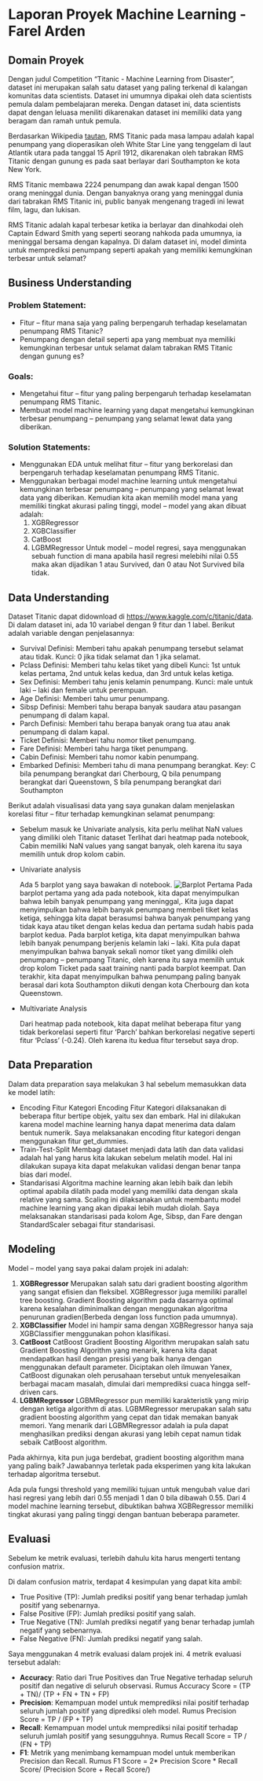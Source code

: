 # Laporan Proyek Machine Learning - Farel Arden

## Domain Proyek

Dengan judul Competition “Titanic - Machine Learning from Disaster”, dataset ini merupakan salah satu dataset yang paling terkenal di kalangan komunitas data scientists. Dataset ini umumnya dipakai oleh data scientists pemula dalam pembelajaran mereka. Dengan dataset ini, data scientists dapat dengan leluasa meniliti dikarenakan dataset ini memiliki data yang beragam dan ramah untuk pemula.

Berdasarkan Wikipedia [tautan](https://en.wikipedia.org/wiki/Titanic), RMS Titanic pada masa lampau adalah kapal penumpang yang dioperasikan oleh White Star Line yang tenggelam di laut Atlantik utara pada tanggal 15 April 1912, dikarenakan oleh tabrakan RMS Titanic dengan gunung es pada saat berlayar dari Southampton ke kota New York. 

RMS Titanic membawa 2224 penumpang dan awak kapal dengan 1500 orang meninggal dunia. Dengan banyaknya orang yang meninggal dunia dari tabrakan RMS Titanic ini, public banyak mengenang tragedi ini lewat film, lagu, dan lukisan.

RMS Titanic adalah kapal terbesar ketika ia berlayar dan dinahkodai oleh Captain Edward Smith yang seperti seorang nahkoda pada umumnya, ia meninggal bersama dengan kapalnya.
Di dalam dataset ini, model diminta untuk memprediksi penumpang seperti apakah yang memiliki kemungkinan terbesar untuk selamat? 

## Business Understanding

### Problem Statement:
-	Fitur – fitur mana saja yang paling berpengaruh terhadap keselamatan penumpang RMS Titanic?
-	Penumpang dengan detail seperti apa yang membuat nya memiliki kemungkinan terbesar untuk selamat dalam tabrakan RMS Titanic dengan gunung es?

### Goals:
-	Mengetahui fitur – fitur yang paling berpengaruh terhadap keselamatan penumpang RMS Titanic.
-	Membuat model machine learning yang dapat mengetahui kemungkinan terbesar penumpang – penumpang yang selamat lewat data yang diberikan.

### Solution Statements:
-	Menggunakan EDA untuk melihat fitur – fitur yang berkorelasi dan berpengaruh terhadap keselamatan penumpang RMS Titanic.
-	Menggunakan berbagai model machine learning untuk mengetahui kemungkinan terbesar penumpang – penumpang yang selamat lewat data yang diberikan. Kemudian kita akan memilih model mana yang memiliki tingkat akurasi paling tinggi, model – model yang akan dibuat adalah:
	1.	XGBRegressor
	2.	XGBClassifier
	3.	CatBoost
	4.	LGBMRegressor
Untuk model – model regresi, saya menggunakan sebuah function di mana apabila hasil regresi melebihi nilai 0.55 maka akan dijadikan 1 atau Survived, dan 0 atau Not Survived bila tidak.

## Data Understanding

Dataset Titanic dapat didownload di https://www.kaggle.com/c/titanic/data.
Di dalam dataset ini, ada 10 variabel dengan 9 fitur dan 1 label. Berikut adalah variable dengan penjelasannya:
- 	Survival 
	Definisi: Memberi tahu apakah penumpang tersebut selamat atau tidak.
	Kunci: 0 jika tidak selamat dan 1 jika selamat.
-	Pclass
	Definisi: Memberi tahu kelas tiket yang dibeli
	Kunci: 1st untuk kelas pertama, 2nd untuk kelas kedua, dan 3rd untuk kelas ketiga.
-	Sex
	Definisi: Memberi tahu jenis kelamin penumpang.
	Kunci: male untuk laki – laki dan female untuk perempuan.
-	Age
	Definisi: Memberi tahu umur penumpang.
-	Sibsp
	Definisi: Memberi tahu berapa banyak saudara atau pasangan penumpang di dalam kapal.
-	Parch
	Definisi: Memberi tahu berapa banyak orang tua atau anak penumpang di dalam kapal.
-	Ticket
	Definisi: Memberi tahu nomor tiket penumpang.
-	Fare
	Definisi: Memberi tahu harga tiket penumpang.
-	Cabin
	Definisi: Memberi tahu nomor kabin penumpang.
-	Embarked
	Definisi: Memberi tahu di mana penumpang berangkat.
	Key: C bila penumpang berangkat dari Cherbourg, Q bila penumpang berangkat dari Queenstown, S bila penumpang berangkat dari Southampton

Berikut adalah visualisasi data yang saya gunakan dalam menjelaskan korelasi fitur – fitur terhadap kemungkinan selamat penumpang:
-	Sebelum masuk ke Univariate analysis, kita perlu melihat NaN values yang dimiliki oleh Titanic dataset
Terlihat dari heatmap pada notebook, Cabin memiliki NaN values yang sangat banyak, oleh karena itu saya memilih untuk drop kolom cabin.
-	Univariate analysis
 
	Ada 5 barplot yang saya bawakan di notebook. 
	![Barplot Pertama](https://github.com/alphaprime27/Proyek-Dicoding-Titanic/blob/main/1.JPG)
Pada barplot pertama yang ada pada notebook, kita dapat menyimpulkan bahwa lebih banyak penumpang yang meninggal,.
	Kita juga dapat menyimpulkan bahwa lebih banyak penumpang membeli tiket kelas ketiga, sehingga kita dapat berasumsi bahwa banyak penumpang yang tidak kaya atau tiket dengan kelas kedua dan pertama sudah habis pada barplot kedua.
	Pada barplot ketiga, kita dapat menyimpulkan bahwa lebih banyak penumpang berjenis kelamin laki – laki.
 	Kita pula dapat menyimpulkan bahwa banyak sekali nomor tiket yang dimiliki oleh penumpang – penumpang Titanic, oleh karena itu saya memilih untuk drop kolom Ticket pada saat training nanti pada barplot keempat.
 	Dan terakhir, kita dapat menyimpulkan bahwa penumpang paling banyak berasal dari kota Southampton diikuti dengan kota Cherbourg dan kota Queenstown.


-	Multivariate Analysis
 
	Dari heatmap pada notebook, kita dapat melihat beberapa fitur yang tidak berkorelasi seperti fitur ‘Parch’ bahkan berkorelasi negative seperti fitur ‘Pclass’ (-0.24). Oleh karena itu kedua fitur tersebut saya drop.

## Data Preparation

Dalam data preparation saya melakukan 3 hal sebelum memasukkan data ke model latih:

-	Encoding Fitur Kategori
	Encoding Fitur Kategori dilaksanakan di beberapa fitur bertipe objek, yaitu sex dan embark. Hal ini dilakukan karena model machine learning hanya dapat menerima data dalam bentuk numerik. Saya melaksanakan encoding fitur kategori dengan menggunakan fitur get_dummies.
-	Train-Test-Split
	Membagi dataset menjadi data latih dan data validasi adalah hal yang harus kita lakukan sebelum melatih model. Hal ini dilakukan supaya kita dapat melakukan validasi dengan benar tanpa bias dari model.
-	Standarisasi
	Algoritma machine learning akan lebih baik dan lebih optimal apabila dilatih pada model yang memiliki data dengan skala relative yang sama. Scaling ini dilaksanakan untuk membantu model machine learning yang akan dipakai lebih mudah diolah. Saya melaksanakan standarisasi pada kolom Age, Sibsp, dan Fare dengan StandardScaler sebagai fitur standarisasi.

## Modeling

Model – model yang saya pakai dalam projek ini adalah:
1.	**XGBRegressor**
    Merupakan salah satu dari gradient boosting algorithm yang sangat efisien dan fleksibel. XGBRegressor juga memiliki parallel tree boosting. Gradient Boosting algorithm pada dasarnya optimal karena kesalahan diminimalkan dengan menggunakan algoritma penurunan gradien(Berbeda dengan loss function pada umumnya).
2.	**XGBClassifier**
    Model ini hampir sama dengan XGBRegressor hanya saja XGBClassifier menggunakan pohon klasifikasi.
3.	**CatBoost**
    CatBoost Gradient Boosting Algorithm merupakan salah satu Gradient Boosting Algorithm yang menarik, karena kita dapat mendapatkan hasil dengan presisi yang baik hanya dengan menggunakan default parameter. Diciptakan oleh ilmuwan Yanex, CatBoost digunakan oleh perusahaan tersebut untuk menyelesaikan berbagai macam masalah, dimulai dari memprediksi cuaca hingga self-driven cars. 
4.	**LGBMRegressor**
    LGBMRegressor pun memiliki karakteristik yang mirip dengan ketiga algorithm di atas. LGBMRegressor merupakan salah satu gradient boosting algorithm yang cepat dan tidak memakan banyak memori. Yang menarik dari LGBMRegressor adalah ia pula dapat menghasilkan prediksi dengan akurasi yang lebih cepat namun tidak sebaik CatBoost algorithm.

Pada akhirnya, kita pun juga berdebat, gradient boosting algorithm mana yang paling baik? Jawabannya terletak pada eksperimen yang kita lakukan terhadap algoritma tersebut.

Ada pula fungsi threshold yang memiliki tujuan untuk mengubah value dari hasi regresi yang lebih dari 0.55 menjadi 1 dan 0 bila dibawah 0.55.
Dari 4 model machine learning tersebut, dibuktikan bahwa XGBRegressor memiliki tingkat akurasi yang paling tinggi dengan bantuan beberapa parameter.

## Evaluasi

Sebelum ke metrik evaluasi, terlebih dahulu kita harus mengerti tentang confusion matrix.
 
Di dalam confusion matrix, terdapat 4 kesimpulan yang dapat kita ambil:
-	True Positive (TP): Jumlah prediksi positif yang benar terhadap jumlah positif yang sebenarnya.
-	False Positive (FP): Jumlah prediksi positif yang salah.
-	True Negative (TN): Jumlah prediksi negatif yang benar terhadap jumlah negatif yang sebenarnya.
-	False Negative (FN): Jumlah prediksi negatif yang salah.

Saya menggunakan 4 metrik evaluasi dalam projek ini. 4 metrik evaluasi tersebut adalah:
-	**Accuracy**: Ratio dari True Positives dan True Negative terhadap seluruh positif dan negative di seluruh observasi.
	Rumus Accuracy Score = (TP + TN)/ (TP + FN + TN + FP) 
-	**Precision**: Kemampuan model untuk memprediksi nilai positif terhadap seluruh jumlah positif yang diprediksi oleh model.
	Rumus Precision Score = TP / (FP + TP)
-	**Recall**: Kemampuan model untuk memprediksi nilai positif terhadap seluruh jumlah positif yang sesungguhnya.
	Rumus Recall Score = TP / (FN + TP)
-	**F1**: Metrik yang menimbang kemampuan model untuk memberikan Precision dan Recall.
	Rumus F1 Score = 2* Precision Score * Recall Score/ (Precision Score + Recall Score/)

 

